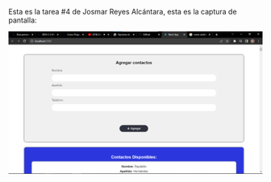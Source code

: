 Esta es la tarea #4 de Josmar Reyes Alcántara, esta es la captura de pantalla:

![Mi captura de pantalla](mi_captura.png)


